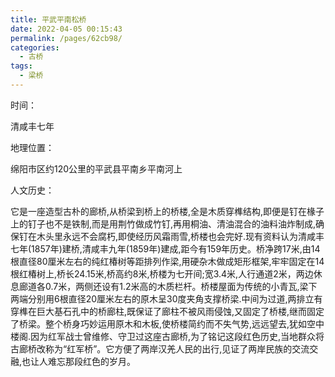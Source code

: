 ```yaml
---
title: 平武平南松桥
date: 2022-04-05 00:15:43
permalink: /pages/62cb98/
categories:
  - 古桥
tags:
  - 梁桥 
---
```

时间：

清咸丰七年

地理位置：

绵阳市区约120公里的平武县平南乡平南河上

人文历史：

它是一座造型古朴的廊桥,从桥梁到桥上的桥楼,全是木质穿榫结构,即便是钉在椽子上的钉子也不是铁制,而是用荆竹做成竹钉,再用桐油、清油混合的油料油炸制成,确保钉在木头里永远不会腐朽,即使经历风霜雨雪,桥楼也会完好.现有资料认为清咸丰七年(1857年)建桥,清咸丰九年(1859年)建成,距今有159年历史。桥净跨17米,由14根直径80厘米左右的纯红椿树等距排列作梁,用硬杂木做成矩形框架,牢牢固定在14根红椿树上,桥长24.15米,桥高约8米,桥楼为七开间;宽3.4米,人行通道2米，两边休息廊道各0.7米，两侧还设有1.2米高的木质栏杆。桥楼屋面为传统的小青瓦,梁下两端分别用6根直径20厘米左右的原木呈30度夹角支撑桥梁.中间为过道,两排立有穿榫在巨大基石孔中的桥廊柱,既保证了廊柱不被风雨侵蚀,又固定了桥楼,继而固定了桥梁。整个桥身巧妙运用原木和木板,使桥楼简约而不失气势,远远望去,犹如空中楼阁.因为红军战士曾维修、守卫过这座古廊桥,为了铭记这段红色历史,当地群众将古廊桥改称为“红军桥”。它方便了两岸汉羌人民的出行,见证了两岸民族的交流交融,也让人难忘那段红色的岁月。
